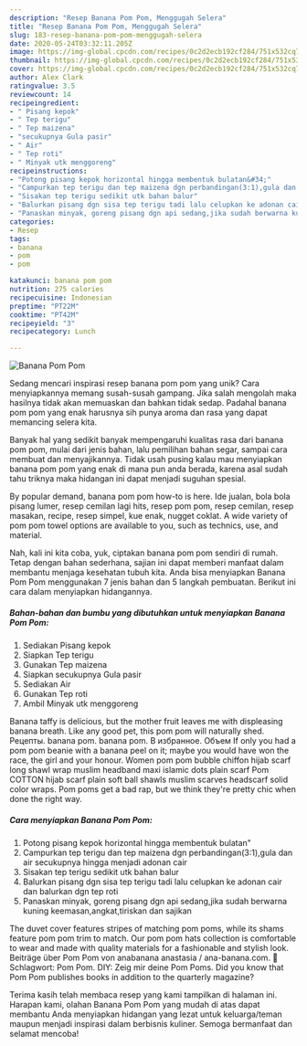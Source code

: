 ```yaml
---
description: "Resep Banana Pom Pom, Menggugah Selera"
title: "Resep Banana Pom Pom, Menggugah Selera"
slug: 183-resep-banana-pom-pom-menggugah-selera
date: 2020-05-24T03:32:11.205Z
image: https://img-global.cpcdn.com/recipes/0c2d2ecb192cf284/751x532cq70/banana-pom-pom-foto-resep-utama.jpg
thumbnail: https://img-global.cpcdn.com/recipes/0c2d2ecb192cf284/751x532cq70/banana-pom-pom-foto-resep-utama.jpg
cover: https://img-global.cpcdn.com/recipes/0c2d2ecb192cf284/751x532cq70/banana-pom-pom-foto-resep-utama.jpg
author: Alex Clark
ratingvalue: 3.5
reviewcount: 14
recipeingredient:
- " Pisang kepok"
- " Tep terigu"
- " Tep maizena"
- "secukupnya Gula pasir"
- " Air"
- " Tep roti"
- " Minyak utk menggoreng"
recipeinstructions:
- "Potong pisang kepok horizontal hingga membentuk bulatan&#34;"
- "Campurkan tep terigu dan tep maizena dgn perbandingan(3:1),gula dan air secukupnya hingga menjadi adonan cair"
- "Sisakan tep terigu sedikit utk bahan balur"
- "Balurkan pisang dgn sisa tep terigu tadi lalu celupkan ke adonan cair dan balurkan dgn tep roti"
- "Panaskan minyak, goreng pisang dgn api sedang,jika sudah berwarna kuning keemasan,angkat,tiriskan dan sajikan"
categories:
- Resep
tags:
- banana
- pom
- pom

katakunci: banana pom pom 
nutrition: 275 calories
recipecuisine: Indonesian
preptime: "PT22M"
cooktime: "PT42M"
recipeyield: "3"
recipecategory: Lunch

---
```



![Banana Pom Pom](https://img-global.cpcdn.com/recipes/0c2d2ecb192cf284/751x532cq70/banana-pom-pom-foto-resep-utama.jpg)

Sedang mencari inspirasi resep banana pom pom yang unik? Cara menyiapkannya memang susah-susah gampang. Jika salah mengolah maka hasilnya tidak akan memuaskan dan bahkan tidak sedap. Padahal banana pom pom yang enak harusnya sih punya aroma dan rasa yang dapat memancing selera kita.

Banyak hal yang sedikit banyak mempengaruhi kualitas rasa dari banana pom pom, mulai dari jenis bahan, lalu pemilihan bahan segar, sampai cara membuat dan menyajikannya. Tidak usah pusing kalau mau menyiapkan banana pom pom yang enak di mana pun anda berada, karena asal sudah tahu triknya maka hidangan ini dapat menjadi suguhan spesial.

By popular demand, banana pom pom how-to is here. Ide jualan, bola bola pisang lumer, resep cemilan lagi hits, resep pom pom, resep cemilan, resep masakan, recipe, resep simpel, kue enak, nugget coklat. A wide variety of pom pom towel options are available to you, such as technics, use, and material.


Nah, kali ini kita coba, yuk, ciptakan banana pom pom sendiri di rumah. Tetap dengan bahan sederhana, sajian ini dapat memberi manfaat dalam membantu menjaga kesehatan tubuh kita. Anda bisa menyiapkan Banana Pom Pom menggunakan 7 jenis bahan dan 5 langkah pembuatan. Berikut ini cara dalam menyiapkan hidangannya.

<!--inarticleads1-->

##### Bahan-bahan dan bumbu yang dibutuhkan untuk menyiapkan Banana Pom Pom:

1. Sediakan  Pisang kepok
1. Siapkan  Tep terigu
1. Gunakan  Tep maizena
1. Siapkan secukupnya Gula pasir
1. Sediakan  Air
1. Gunakan  Tep roti
1. Ambil  Minyak utk menggoreng


Banana taffy is delicious, but the mother fruit leaves me with displeasing banana breath. Like any good pet, this pom pom will naturally shed. Рецепты. banana pom. banana pom. В избранное. Объем If only you had a pom pom beanie with a banana peel on it; maybe you would have won the race, the girl and your honour. Women pom pom bubble chiffon hijab scarf long shawl wrap muslim headband maxi islamic dots plain scarf Pom COTTON hijab scarf plain soft ball shawls muslim scarves headscarf solid color wraps. Pom poms get a bad rap, but we think they&#39;re pretty chic when done the right way. 

<!--inarticleads2-->

##### Cara menyiapkan Banana Pom Pom:

1. Potong pisang kepok horizontal hingga membentuk bulatan&#34;
1. Campurkan tep terigu dan tep maizena dgn perbandingan(3:1),gula dan air secukupnya hingga menjadi adonan cair
1. Sisakan tep terigu sedikit utk bahan balur
1. Balurkan pisang dgn sisa tep terigu tadi lalu celupkan ke adonan cair dan balurkan dgn tep roti
1. Panaskan minyak, goreng pisang dgn api sedang,jika sudah berwarna kuning keemasan,angkat,tiriskan dan sajikan


The duvet cover features stripes of matching pom poms, while its shams feature pom pom trim to match. Our pom pom hats collection is comfortable to wear and made with quality materials for a fashionable and stylish look. Beiträge über Pom Pom von anabanana anastasia / ana-banana.com.  Schlagwort: Pom Pom. DIY: Zeig mir deine Pom Poms. Did you know that Pom Pom publishes books in addition to the quarterly magazine? 

Terima kasih telah membaca resep yang kami tampilkan di halaman ini. Harapan kami, olahan Banana Pom Pom yang mudah di atas dapat membantu Anda menyiapkan hidangan yang lezat untuk keluarga/teman maupun menjadi inspirasi dalam berbisnis kuliner. Semoga bermanfaat dan selamat mencoba!
